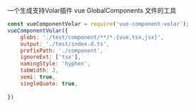 一个生成支持Volar插件 vue GlobalComponents 文件的工具

```javascript
const vueComponentVolar = require('vue-component-volar');
vueComponentVolar({
	globs: './test/component/**/*.{vue,tsx,jsx}',
	output: './test/index.d.ts',
	prefixPath: './component',
	ignoreExt: ['tsx'],
	namingStyle: 'hyphen',
	tabWidth: 2,
	semi: true,
	singleQuote: true,
	
})
```
